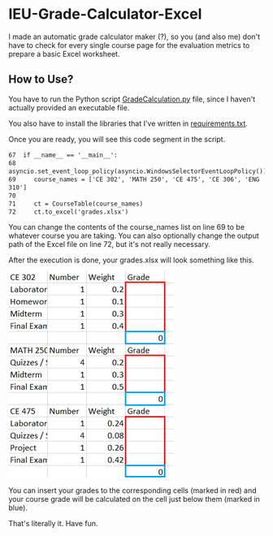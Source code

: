 # IEU-Grade-Calculator-Excel

I made an automatic grade calculator maker (?), so you (and also me) don't have to check for every 
single course page for the evaluation metrics to prepare a basic Excel worksheet.



## How to Use?

You have to run the Python script [GradeCalculation.py](GradeCalculation.py) file, since I haven't
actually provided an executable file.

You also have to install the libraries that I've written in [requirements.txt](requirements.txt).

Once you are ready, you will see this code segment in the script.
```
67  if __name__ == '__main__':
68     asyncio.set_event_loop_policy(asyncio.WindowsSelectorEventLoopPolicy())
69     course_names = ['CE 302', 'MATH 250', 'CE 475', 'CE 306', 'ENG 310']
70 
71     ct = CourseTable(course_names)
72     ct.to_excel('grades.xlsx')
```
You can change the contents of the course_names list on line 69 to be whatever course you are taking.
You can also optionally change the output path of the Excel file on line 72, but it's not really necessary.

After the execution is done, your grades.xlsx will look something like this.

![sample usage](usage.png)

You can insert your grades to the corresponding cells (marked in red) and your course grade will be 
calculated on the cell just below them (marked in blue).

That's literally it. Have fun.
